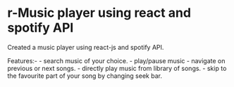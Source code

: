 # r-Music player using react and spotify API

Created a music player using react-js and spotify API. 

Features:- 
    - search music of your choice.
    - play/pause music 
    - navigate on previous or next songs.
    - directly play music from library of songs.
    - skip to the favourite part of your song by changing seek bar.